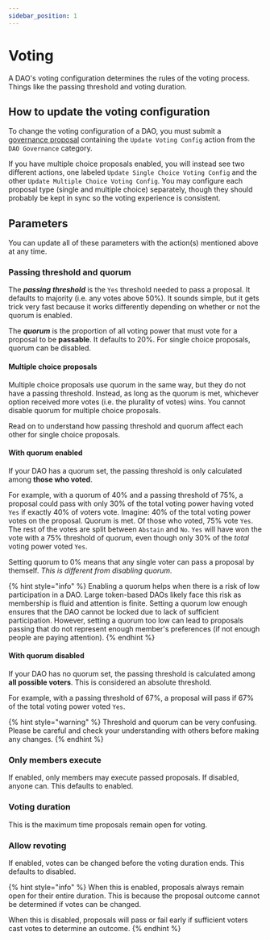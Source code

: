 ```yaml
---
sidebar_position: 1
---
```


# Voting

A DAO's voting configuration determines the rules of the voting process. Things like the passing threshold and voting duration.

## How to update the voting configuration

To change the voting configuration of a DAO, you must submit a [governance proposal](../proposals/what/) containing the `Update Voting Config` action from the `DAO Governance` category.

If you have multiple choice proposals enabled, you will instead see two different actions, one labeled `Update Single Choice Voting Config` and the other `Update Multiple Choice Voting Config`. You may configure each proposal type (single and multiple choice) separately, though they should probably be kept in sync so the voting experience is consistent.

## Parameters

You can update all of these parameters with the action(s) mentioned above at any time.

### Passing threshold and quorum

The _**passing threshold**_ is the `Yes` threshold needed to pass a proposal. It defaults to majority (i.e. any votes above 50%). It sounds simple, but it gets trick very fast because it works differently depending on whether or not the quorum is enabled.

The _**quorum**_ is the proportion of all voting power that must vote for a proposal to be **passable**. It defaults to 20%. For single choice proposals, quorum can be disabled.

#### Multiple choice proposals

Multiple choice proposals use quorum in the same way, but they do not have a passing threshold. Instead, as long as the quorum is met, whichever option received more votes (i.e. the plurality of votes) wins. You cannot disable quorum for multiple choice proposals.

Read on to understand how passing threshold and quorum affect each other for single choice proposals.

#### With quorum enabled

If your DAO has a quorum set, the passing threshold is only calculated among **those who voted**.

For example, with a quorum of 40% and a passing threshold of 75%, a proposal could pass with only 30% of the total voting power having voted `Yes` if exactly 40% of voters vote. Imagine: 40% of the total voting power votes on the proposal. Quorum is met. Of those who voted, 75% vote `Yes`. The rest of the votes are split between `Abstain` and `No`. `Yes` will have won the vote with a 75% threshold of quorum, even though only 30% of the _total_ voting power voted `Yes`.

Setting quorum to 0% means that any single voter can pass a proposal by themself. _This is different from disabling quorum._

{% hint style="info" %}
Enabling a quorum helps when there is a risk of low participation in a DAO. Large token-based DAOs likely face this risk as membership is fluid and attention is finite. Setting a quorum low enough ensures that the DAO cannot be locked due to lack of sufficient participation. However, setting a quorum too low can lead to proposals passing that do not represent enough member's preferences (if not enough people are paying attention).
{% endhint %}

#### With quorum disabled

If your DAO has no quorum set, the passing threshold is calculated among **all possible voters**. This is considered an absolute threshold.

For example, with a passing threshold of 67%, a proposal will pass if 67% of the total voting power voted `Yes`.

{% hint style="warning" %}
Threshold and quorum can be very confusing. Please be careful and check your understanding with others before making any changes.
{% endhint %}

### Only members execute

If enabled, only members may execute passed proposals. If disabled, anyone can. This defaults to enabled.

### Voting duration

This is the maximum time proposals remain open for voting.

### Allow revoting

If enabled, votes can be changed before the voting duration ends. This defaults to disabled.

{% hint style="info" %}
When this is enabled, proposals always remain open for their entire duration. This is because the proposal outcome cannot be determined if votes can be changed.

When this is disabled, proposals will pass or fail early if sufficient voters cast votes to determine an outcome.
{% endhint %}
